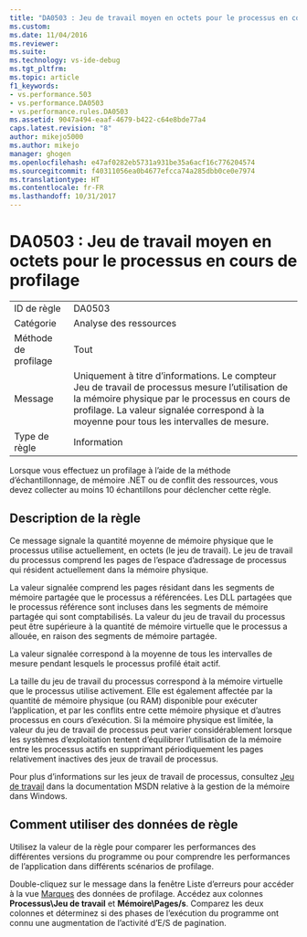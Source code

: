 ```yaml
---
title: "DA0503 : Jeu de travail moyen en octets pour le processus en cours de profilage | Microsoft Docs"
ms.custom: 
ms.date: 11/04/2016
ms.reviewer: 
ms.suite: 
ms.technology: vs-ide-debug
ms.tgt_pltfrm: 
ms.topic: article
f1_keywords:
- vs.performance.503
- vs.performance.DA0503
- vs.performance.rules.DA0503
ms.assetid: 9047a494-eaaf-4679-b422-c64e8bde77a4
caps.latest.revision: "8"
author: mikejo5000
ms.author: mikejo
manager: ghogen
ms.openlocfilehash: e47af0282eb5731a931be35a6acf16c776204574
ms.sourcegitcommit: f40311056ea0b4677efcca74a285dbb0ce0e7974
ms.translationtype: HT
ms.contentlocale: fr-FR
ms.lasthandoff: 10/31/2017
---
```

# <a name="da0503-average-working-set-in-bytes-for-the-process-being-profiled"></a>DA0503 : Jeu de travail moyen en octets pour le processus en cours de profilage
|||  
|-|-|  
|ID de règle|DA0503|  
|Catégorie|Analyse des ressources|  
|Méthode de profilage|Tout|  
|Message|Uniquement à titre d’informations. Le compteur Jeu de travail de processus mesure l’utilisation de la mémoire physique par le processus en cours de profilage. La valeur signalée correspond à la moyenne pour tous les intervalles de mesure.|  
|Type de règle|Information|  
  
 Lorsque vous effectuez un profilage à l’aide de la méthode d’échantillonnage, de mémoire .NET ou de conflit des ressources, vous devez collecter au moins 10 échantillons pour déclencher cette règle.  
  
## <a name="rule-description"></a>Description de la règle  
 Ce message signale la quantité moyenne de mémoire physique que le processus utilise actuellement, en octets (le jeu de travail). Le jeu de travail du processus comprend les pages de l’espace d’adressage de processus qui résident actuellement dans la mémoire physique.  
  
 La valeur signalée comprend les pages résidant dans les segments de mémoire partagée que le processus a référencées. Les DLL partagées que le processus référence sont incluses dans les segments de mémoire partagée qui sont comptabilisés. La valeur du jeu de travail du processus peut être supérieure à la quantité de mémoire virtuelle que le processus a allouée, en raison des segments de mémoire partagée.  
  
 La valeur signalée correspond à la moyenne de tous les intervalles de mesure pendant lesquels le processus profilé était actif.  
  
 La taille du jeu de travail du processus correspond à la mémoire virtuelle que le processus utilise activement. Elle est également affectée par la quantité de mémoire physique (ou RAM) disponible pour exécuter l’application, et par les conflits entre cette mémoire physique et d’autres processus en cours d’exécution. Si la mémoire physique est limitée, la valeur du jeu de travail de processus peut varier considérablement lorsque les systèmes d’exploitation tentent d’équilibrer l’utilisation de la mémoire entre les processus actifs en supprimant périodiquement les pages relativement inactives des jeux de travail de processus.  
  
 Pour plus d’informations sur les jeux de travail de processus, consultez [Jeu de travail](http://go.microsoft.com/fwlink/?LinkId=177830) dans la documentation MSDN relative à la gestion de la mémoire dans Windows.  
  
## <a name="how-to-use-rule-data"></a>Comment utiliser des données de règle  
 Utilisez la valeur de la règle pour comparer les performances des différentes versions du programme ou pour comprendre les performances de l’application dans différents scénarios de profilage.  
  
 Double-cliquez sur le message dans la fenêtre Liste d’erreurs pour accéder à la vue [Marques](../profiling/marks-view.md) des données de profilage. Accédez aux colonnes **Processus\Jeu de travail** et **Mémoire\Pages/s**. Comparez les deux colonnes et déterminez si des phases de l’exécution du programme ont connu une augmentation de l’activité d’E/S de pagination.